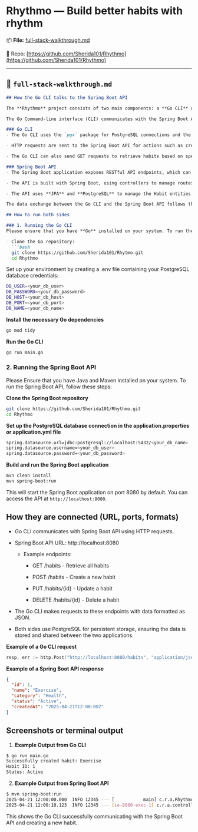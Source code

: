 # Rhythmo — Build better habits with rhythm

📦 **File:** [full-stack-walkthrough.md](https://github.com/Sherida101/Rhythmo/docs/md/full-stack-walkthrough.md)

🔗 Repo: [https://github.com/Sherida101/Rhythmo](https://github.com/Sherida101/Rhythmo)

---

## 🧱 `full-stack-walkthrough.md`

```markdown
## How the Go CLI talks to the Spring Boot API

The **Rhythmo** project consists of two main components: a **Go CLI** application and a **Spring Boot API**. These two components interact via Hypertext Transfer Protocol (HTTP) requests.

The Go Command-line interface (CLI) communicates with the Spring Boot Application Programming Interface (API) by making Representational State Transferful (RESTful) requests to the endpoints exposed by the Spring Boot server. These requests can be used to fetch, create, update or delete resources like "Habits" in the application.

### Go CLI
- The Go CLI uses the `pgx` package for PostgreSQL connections and the `net/http` package for making HTTP requests to the Spring Boot API.

- HTTP requests are sent to the Spring Boot API for actions such as creating or updating habits.

- The Go CLI can also send GET requests to retrieve habits based on specific parameters such as user ID or category.

### Spring Boot API
- The Spring Boot application exposes RESTful API endpoints, which can handle HTTP requests from the Go CLI.

- The API is built with Spring Boot, using controllers to manage routes and services to handle business logic.

- The API uses **JPA** and **PostgreSQL** to manage the Habit entities and data persistence.

The data exchange between the Go CLI and the Spring Boot API follows the **JSON format**, making it easy to send and receive structured data.

## How to run both sides

### 1. Running the Go CLI
Please ensure that you have **Go** installed on your system. To run the Go CLI, follow these steps:

- Clone the Go repository:
  ```bash
  git clone https://github.com/Sherida101/Rhytmo.git
  cd Rhythmo
```
Set up your environment by creating a .env file containing your PostgreSQL database credentials:

```bash
DB_USER=<your_db_user>
DB_PASSWORD=<your_db_password>
DB_HOST=<your_db_host>
DB_PORT=<your_db_port>
DB_NAME=<your_db_name>
```

**Install the necessary Go dependencies**

```bash
go mod tidy
```

**Run the Go CLI**

```bash
go run main.go
```

### 2. Running the Spring Boot API
Please Ensure that you have Java and Maven installed on your system. To run the Spring Boot API, follow these steps:

**Clone the Spring Boot repository**

```bash
git clone https://github.com/Sherida101/Rhythmo.git
cd Rhythmo
```

**Set up the PostgreSQL database connection in the application.properties or application.yml file**

```bash
spring.datasource.url=jdbc:postgresql://localhost:5432/<your_db_name>
spring.datasource.username=<your_db_user>
spring.datasource.password=<your_db_password>
```

**Build and run the Spring Boot application**

```bash
mvn clean install
mvn spring-boot:run
```

This will start the Spring Boot application on port 8080 by default. You can access the API at `http://localhost:8080`.

## How they are connected (URL, ports, formats)
- Go CLI communicates with Spring Boot API using HTTP requests.

- Spring Boot API URL: http://localhost:8080

    - Example endpoints:

        - GET /habits - Retrieve all habits

        - POST /habits - Create a new habit

        - PUT /habits/{id} - Update a habit

        - DELETE /habits/{id} - Delete a habit

- The Go CLI makes requests to these endpoints with data formatted as JSON.

- Both sides use PostgreSQL for persistent storage, ensuring the data is stored and shared between the two applications.

**Example of a Go CLI request**

```go
resp, err := http.Post("http://localhost:8080/habits", "application/json", bytes.NewBuffer(jsonData))
```
**Example of a Spring Boot API response**

```json
{
  "id": 1,
  "name": "Exercise",
  "category": "Health",
  "status": "Active",
  "createdAt": "2025-04-21T12:00:00Z"
}
```

## Screenshots or terminal output

1. **Example Output from Go CLI**
```bash
$ go run main.go
Successfully created habit: Exercise
Habit ID: 1
Status: Active
```

2. **Example Output from Spring Boot API**

```bash
$ mvn spring-boot:run
2025-04-21 12:00:00.000  INFO 12345 --- [           main] c.r.a.RhythmoApplication                : Started RhythmoApplication in 5.678 seconds (JVM running for 6.234)
2025-04-21 12:00:10.123  INFO 12345 --- [io-8080-exec-1] c.r.a.controller.HabitController        : Created habit with ID 1
```

This shows the Go CLI successfully communicating with the Spring Boot API and creating a new habit.
